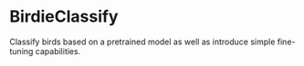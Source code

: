# BirdieClassify
Classify birds based on a pretrained model as well as introduce simple fine-tuning capabilities.
